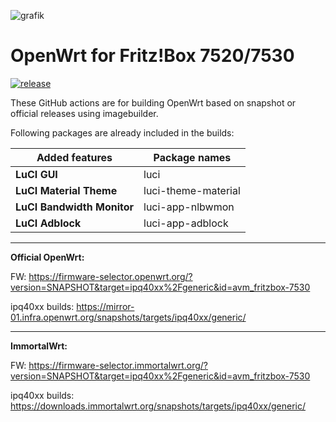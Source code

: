![grafik](https://github.com/minax007/Fritz-Box_7520_7530_OpenWrt/assets/67478561/e752efd1-afbc-48fa-9f0e-d3d714785501)
# OpenWrt for Fritz!Box 7520/7530
[![release](https://img.shields.io/github/v/release/minax007/Fritz-Box_7520_7530_OpenWrt.svg)](https://github.com/minax007/Fritz-Box_7520_7530_OpenWrt/releases)

These GitHub actions are for building OpenWrt based on snapshot or official releases using imagebuilder.

Following packages are already included in the builds: 

Added features | Package names
------------ | -------------
**LuCI GUI** | luci
**LuCI Material Theme** | luci-theme-material 
**LuCI Bandwidth Monitor** | luci-app-nlbwmon
**LuCI Adblock** | luci-app-adblock
__________________________________________________________________
**Official OpenWrt:**

FW: https://firmware-selector.openwrt.org/?version=SNAPSHOT&target=ipq40xx%2Fgeneric&id=avm_fritzbox-7530 

ipq40xx builds: https://mirror-01.infra.openwrt.org/snapshots/targets/ipq40xx/generic/
__________________________________________________________________
**ImmortalWrt:**

FW: https://firmware-selector.immortalwrt.org/?version=SNAPSHOT&target=ipq40xx%2Fgeneric&id=avm_fritzbox-7530

ipq40xx builds: https://downloads.immortalwrt.org/snapshots/targets/ipq40xx/generic/
